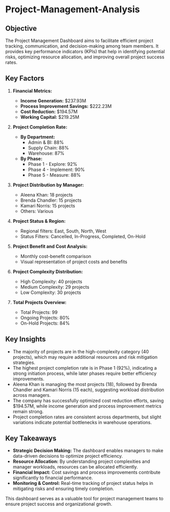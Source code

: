 # Project-Management-Analysis


## Objective
The Project Management Dashboard aims to facilitate efficient project tracking, communication, and decision-making among team members. It provides key performance indicators (KPIs) that help in identifying potential risks, optimizing resource allocation, and improving overall project success rates.

## Key Factors
1. **Financial Metrics:**
   - **Income Generation:** $237.93M
   - **Process Improvement Savings:** $222.23M
   - **Cost Reduction:** $194.57M
   - **Working Capital:** $219.25M

2. **Project Completion Rate:**
   - **By Department:**
     - Admin & BI: 88%
     - Supply Chain: 88%
     - Warehouse: 87%
   - **By Phase:**
     - Phase 1 - Explore: 92%
     - Phase 4 - Implement: 90%
     - Phase 5 - Measure: 88%

3. **Project Distribution by Manager:**
   - Aleena Khan: 18 projects
   - Brenda Chandler: 15 projects
   - Kamari Norris: 15 projects
   - Others: Various

4. **Project Status & Region:**
   - Regional filters: East, South, North, West
   - Status Filters: Cancelled, In-Progress, Completed, On-Hold

5. **Project Benefit and Cost Analysis:**
   - Monthly cost-benefit comparison
   - Visual representation of project costs and benefits

6. **Project Complexity Distribution:**
   - High Complexity: 40 projects
   - Medium Complexity: 29 projects
   - Low Complexity: 30 projects

7. **Total Projects Overview:**
   - Total Projects: 99
   - Ongoing Projects: 80%
   - On-Hold Projects: 84%

## Key Insights
- The majority of projects are in the high-complexity category (40 projects), which may require additional resources and risk mitigation strategies.
- The highest project completion rate is in Phase 1 (92%), indicating a strong initiation process, while later phases require better efficiency improvements.
- Aleena Khan is managing the most projects (18), followed by Brenda Chandler and Kamari Norris (15 each), suggesting workload distribution across managers.
- The company has successfully optimized cost reduction efforts, saving $194.57M, while income generation and process improvement metrics remain strong.
- Project completion rates are consistent across departments, but slight variations indicate potential bottlenecks in warehouse operations.

## Key Takeaways
- **Strategic Decision Making:** The dashboard enables managers to make data-driven decisions to optimize project efficiency.
- **Resource Allocation:** By understanding project complexities and manager workloads, resources can be allocated efficiently.
- **Financial Impact:** Cost savings and process improvements contribute significantly to financial performance.
- **Monitoring & Control:** Real-time tracking of project status helps in mitigating risks and ensuring timely completion.

This dashboard serves as a valuable tool for project management teams to ensure project success and organizational growth.

